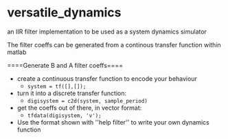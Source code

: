 versatile_dynamics
==================

an IIR filter implementation to be used as a system dynamics simulator

 The filter coeffs can be generated from a continous transfer function within matlab

====Generate B and A filter coeffs====

  * create a continuous transfer function to encode your behaviour
    * <code matlab>system = tf([],[]); </code>
  * turn it into a discrete transfer function:
    * <code matlab>digisystem = c2d(system, sample_period) </code>
  * get the coeffs out of there, in vector format:
    * <code matlab>tfdata(digisystem, 'v'); </code>
  * Use the format shown with ''help filter'' to write your own dynamics function

